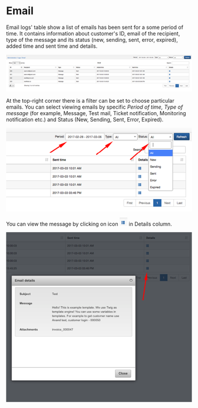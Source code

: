 Email
=====

Email logs' table show a list of emails has been sent for a some period of time. It contains information about customer's ID, email of the recipient, type of the message and its status (new, sending, sent, error, expired), added time and sent time and details. 

![Emails](emails.png)

At the top-right corner there is a filter can be set to choose particular emails. You can select viewing emails by specific *Period of time, Type of message* (for example, Message, Test mail, Ticket notification, Monitoring notification etc.) and Status (New, Sending, Sent, Error, Expired). 

![Filter](filter.png)

You can view the message by clicking on icon ![ViewIcon1](view_icon1.png) in Details column. 

![Details](details.png)